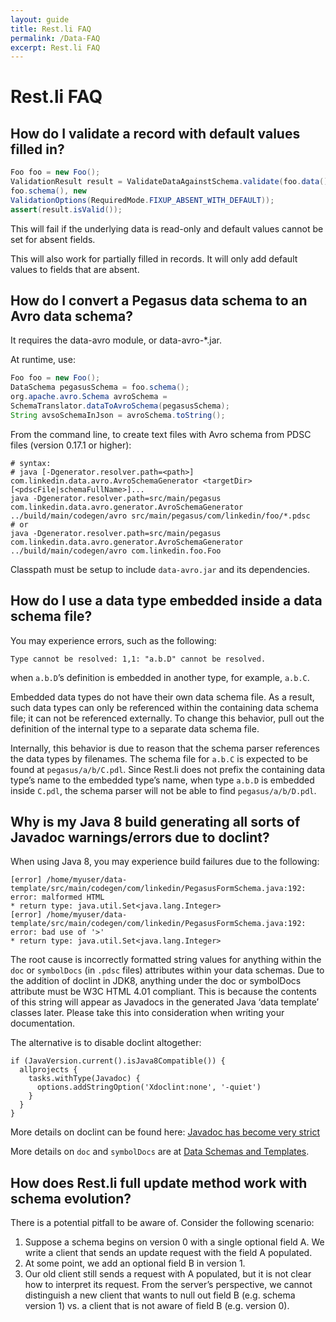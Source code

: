 ```yaml
---
layout: guide
title: Rest.li FAQ
permalink: /Data-FAQ
excerpt: Rest.li FAQ
---
```


# Rest.li FAQ


## How do I validate a record with default values filled in?

```java  
Foo foo = new Foo();  
ValidationResult result = ValidateDataAgainstSchema.validate(foo.data(),
foo.schema(), new
ValidationOptions(RequiredMode.FIXUP_ABSENT_WITH_DEFAULT));  
assert(result.isValid());  
```

This will fail if the underlying data is read-only and default values
cannot be set for absent fields.

This will also work for partially filled in records. It will only add
default values to fields that are absent.

## How do I convert a Pegasus data schema to an Avro data schema?

It requires the data-avro module, or data-avro-\*.jar.

At runtime, use:

```java  
Foo foo = new Foo();  
DataSchema pegasusSchema = foo.schema();  
org.apache.avro.Schema avroSchema =
SchemaTranslator.dataToAvroSchema(pegasusSchema);  
String avsoSchemaInJson = avroSchema.toString();  
```

From the command line, to create text files with Avro schema from PDSC
files (version 0.17.1 or higher):

```
# syntax:
# java [-Dgenerator.resolver.path=<path>] com.linkedin.data.avro.AvroSchemaGenerator <targetDir> [<pdscFile|schemaFullName>]...
java -Dgenerator.resolver.path=src/main/pegasus com.linkedin.data.avro.generator.AvroSchemaGenerator ../build/main/codegen/avro src/main/pegasus/com/linkedin/foo/*.pdsc
# or
java -Dgenerator.resolver.path=src/main/pegasus com.linkedin.data.avro.generator.AvroSchemaGenerator ../build/main/codegen/avro com.linkedin.foo.Foo
```

Classpath must be setup to include `data-avro.jar` and its dependencies.

## How do I use a data type embedded inside a data schema file?

You may experience errors, such as the
    following:

```Type cannot be resolved: 1,1: "a.b.D" cannot be resolved.```

when ```a.b.D```’s definition is embedded in another type, for
example, ```a.b.C```.

Embedded data types do not have their own data schema file. As a result, such
data types can only be referenced within the containing data schema file; it can
not be referenced externally. To change this behavior, pull out the
definition of the internal type to a separate data schema file.

Internally, this behavior is due to reason that the schema parser
references the data types by filenames. The schema file for `a.b.C`
is expected to be found at `pegasus/a/b/C.pdl`. Since Rest.li
does not prefix the containing data type’s name to the embedded type’s
name, when type `a.b.D` is embedded inside `C.pdl`, the
schema parser will not be able to find `pegasus/a/b/D.pdl`.

## Why is my Java 8 build generating all sorts of Javadoc warnings/errors due to doclint?

When using Java 8, you may experience build failures due to the
following:

```
[error] /home/myuser/data-template/src/main/codegen/com/linkedin/PegasusFormSchema.java:192: error: malformed HTML
* return type: java.util.Set<java.lang.Integer>
[error] /home/myuser/data-template/src/main/codegen/com/linkedin/PegasusFormSchema.java:192: error: bad use of '>'
* return type: java.util.Set<java.lang.Integer>
```

The root cause is incorrectly formatted string values for anything
within the `doc` or `symbolDocs` (in `.pdsc` files) attributes within your data schemas. Due to
the addition of doclint in JDK8, anything under the doc or symbolDocs
attribute must be W3C HTML 4.01 compliant. This is because the contents
of this string will appear as Javadocs in the generated Java ‘data
template’ classes later. Please take this into consideration when
writing your documentation.

The alternative is to disable doclint altogether:

```  
if (JavaVersion.current().isJava8Compatible()) {
  allprojects {
    tasks.withType(Javadoc) {
      options.addStringOption('Xdoclint:none', '-quiet')
    }
  }
}
```

More details on doclint can be found here: [Javadoc has become very
strict](http://stackoverflow.com/questions/22528767/jdk8-and-javadoc-has-become-very-strict)

More details on `doc` and `symbolDocs` are at [Data Schemas and Templates](/rest.li/DATA-Data-Schema-and-Templates).

## How does Rest.li full update method work with schema evolution?

There is a potential pitfall to be aware of. Consider the following
scenario:

1.  Suppose a schema begins on version 0 with a single optional field A.
    We write a client that sends an update request with the field A
    populated.
2.  At some point, we add an optional field B in version 1.
3.  Our old client still sends a request with A populated, but it is not
    clear how to interpret its request. From the server’s perspective,
    we cannot distinguish a new client that wants to null out field B
    (e.g. schema version 1) vs. a client that is not aware of field B
    (e.g. version 0).
